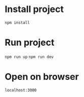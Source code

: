# Install project
`npm install`

# Run project
`npm run up`
`npm run dev`

# Open on browser
`localhost:3000`